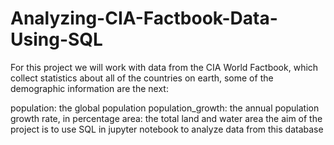 # Analyzing-CIA-Factbook-Data-Using-SQL
For this project we will work with data from the CIA World Factbook, which collect statistics about all of the countries on earth, some of the demographic information are the next:

population: the global population
population_growth: the annual population growth rate, in percentage
area: the total land and water area
the aim of the project is to use SQL in jupyter notebook to analyze data from this database
